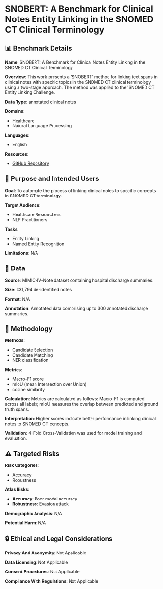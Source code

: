 # SNOBERT: A Benchmark for Clinical Notes Entity Linking in the SNOMED CT Clinical Terminology

## 📊 Benchmark Details

**Name**: SNOBERT: A Benchmark for Clinical Notes Entity Linking in the SNOMED CT Clinical Terminology

**Overview**: This work presents a 'SNOBERT' method for linking text spans in clinical notes with specific topics in the SNOMED CT clinical terminology using a two-stage approach. The method was applied to the 'SNOMED CT Entity Linking Challenge'.

**Data Type**: annotated clinical notes

**Domains**:
- Healthcare
- Natural Language Processing

**Languages**:
- English

**Resources**:
- [GitHub Repository](https://github.com/MikhailKulyabin/SNOBERT)

## 🎯 Purpose and Intended Users

**Goal**: To automate the process of linking clinical notes to specific concepts in SNOMED CT terminology.

**Target Audience**:
- Healthcare Researchers
- NLP Practitioners

**Tasks**:
- Entity Linking
- Named Entity Recognition

**Limitations**: N/A

## 💾 Data

**Source**: MIMIC-IV-Note dataset containing hospital discharge summaries.

**Size**: 331,794 de-identified notes

**Format**: N/A

**Annotation**: Annotated data comprising up to 300 annotated discharge summaries.

## 🔬 Methodology

**Methods**:
- Candidate Selection
- Candidate Matching
- NER classification

**Metrics**:
- Macro-F1 score
- mIoU (mean Intersection over Union)
- cosine similarity

**Calculation**: Metrics are calculated as follows: Macro-F1 is computed across all labels; mIoU measures the overlap between predicted and ground truth spans.

**Interpretation**: Higher scores indicate better performance in linking clinical notes to SNOMED CT concepts.

**Validation**: 4-Fold Cross-Validation was used for model training and evaluation.

## ⚠️ Targeted Risks

**Risk Categories**:
- Accuracy
- Robustness

**Atlas Risks**:
- **Accuracy**: Poor model accuracy
- **Robustness**: Evasion attack

**Demographic Analysis**: N/A

**Potential Harm**: N/A

## 🔒 Ethical and Legal Considerations

**Privacy And Anonymity**: Not Applicable

**Data Licensing**: Not Applicable

**Consent Procedures**: Not Applicable

**Compliance With Regulations**: Not Applicable
